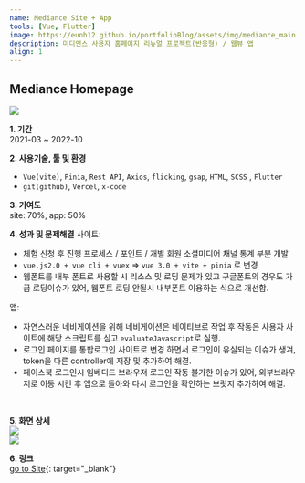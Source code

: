 ```yaml
---
name: Mediance Site + App
tools: [Vue, Flutter]
image: https://eunh12.github.io/portfolioBlog/assets/img/mediance_main.png
description: 미디언스 사용자 홈페이지 리뉴얼 프로젝트(반응형) / 웹뷰 앱
align: 1
---
```


## Mediance Homepage
![](https://eunh12.github.io/portfolioBlog/assets/img/mediance_main.png)


**1. 기간**   
2021-03 ~ 2022-10  
  
**2. 사용기술, 툴 및 환경**   
- `Vue(vite)`, `Pinia`, `Rest API`, `Axios`, `flicking`, `gsap`, `HTML`, `SCSS` , `Flutter` 
- `git(github)`, `Vercel`, `x-code`
  
**3. 기여도**   
site: 70%, app: 50%

**4. 성과 및 문제해결**
사이트:
- 체험 신청 후 진행 프로세스 / 포인트 / 개별 회원 소셜미디어 채널 통계 부분 개발
- `vue.js2.0 + vue cli + vuex` => `vue 3.0 + vite + pinia` 로 변경
- 웹폰트를 내부 폰트로 사용할 시 리소스 및 로딩 문제가 있고 구글폰트의 경우도 가끔 로딩이슈가 있어, 웹폰트 로딩 안될시 내부폰트 이용하는 식으로 개선함.

앱:
- 자연스러운 네비게이션을 위해 네비게이션은 네이티브로 작업 후 작동은 사용자 사이트에 해당 스크립트를 심고 `evaluateJavascript`로 실행.
- 로그인 페이지를 통합로그인 사이트로 변경 하면서 로그인이 유실되는 이슈가 생겨, token을 다른 controller에 저장 및 추가하여 해결.
- 페이스북 로그인시 임베디드 브라우저 로그인 작동 불가한 이슈가 있어, 외부브라우저로 이동 시킨 후 앱으로 돌아와 다시 로그인을 확인하는 브릿지 추가하여 해결.
<br>    
      

**5. 화면 상세**   
![](https://eunh12.github.io/portfolioBlog/assets/img/mediance_content1.png)  
![](https://eunh12.github.io/portfolioBlog/assets/img/mediance_content2.png)  
   
**6. 링크**   
[go to Site](https://app.mediance.co.kr){: target="_blank"}
